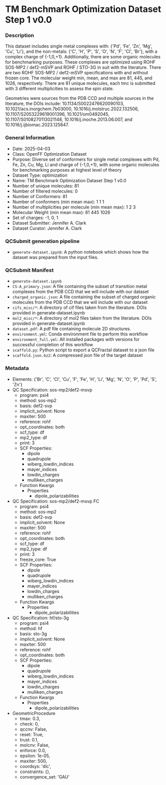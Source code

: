 # TM Benchmark Optimization Dataset Step 1 v0.0

### Description

This dataset includes single metal complexes with: {'Pd', 'Fe', 'Zn', 'Mg', 'Cu', 'Li'}, and the non-metals: {'C', 'H', 'P', 'S', 'O', 'N', 'F', 'Cl', 'Br'}, with a complex charge of {-1,0,+1}. Additionally, there are some organic molecules for benchmarking purposes. These complexes are optimized using ROHF SOS-MP2 / def2-mSVP and  ROHF / STO-3G in suit with the literature. There are two ROHF SOS-MP2 / def2-mSVP specifications with and without frozen core. The molecular weight min, mean, and max are 81, 445, and 1026, respectively. There are 81 unique molecules, each tmc is submitted with 3 different multiplicities to assess the spin state.

Geometries were sources from the PDB CCD and multiple sources in the literature, the DOIs include: 10.1134/S0022476620090103, 10.1021/acs.inorgchem.7b03000, 10.1016/j.molstruc.2022.132506, 10.1107/S2053229619001396, 10.1021/om0492045, 10.1107/S0108270113021148, 10.1016/j.inoche.2013.06.007, and 10.1016/j.ijbiomac.2023.125847.

### General Information

- Date: 2025-04-03
- Class: OpenFF Optimization Dataset
- Purpose: Diverse set of conformers for single metal complexes with Pd, Fe, Zn, Cu, Mg, Li and charge of {-1,0,+1}, with some organic molecules for benchmarking purposes at highest level of theory
- Dataset Type: optimization
- Name: TM Benchmark Optimization Dataset Step 1 v0.0
- Number of unique molecules:   81
- Number of filtered molecules: 0
- Number of Conformers: 81
- Number of conformers (min mean max): 1 1 1
- Number of multiplicities per molecule (min mean max): 1 2 3
- Molecular Weight (min mean max): 81 445 1026
- Set of charges: -1, 0, 1
- Dataset Submitter: Jennifer A. Clark
- Dataset Curator: Jennifer A. Clark

### QCSubmit generation pipeline

- `generate-dataset.ipynb`: A python notebook which shows how the dataset was prepared from the input files.

### QCSubmit Manifest

- `generate-dataset.ipynb`
- `CS-A_primary.json`: A file containing the subset of transition metal complexes from the PDB CCD that we will include with our dataset 
- `charged_organic.json`: A file containing the subset of charged organic molecules from the PDB CCD that we will include with our dataset
- `cifs_misc/*`: A directory of cif files taken from the literature. DOIs provided in generate-dataset.ipynb
- `mol2_misc/*`: A directory of mol2 files taken from the literature. DOIs provided in generate-dataset.ipynb
- `dataset.pdf`: A pdf file containing molecule 2D structures.
- `environment.yml`: Conda environment file to perform this workflow
- `environment_full.yml`: All installed packages with versions for successful completion of this workflow
- `scaffold.py`: Python script to export a QCFractal dataset to a json file
- `scaffold.json.bz2`: A compressed json file of the target dataset
 
### Metadata

* Elements: {'Br', 'C', 'Cl', 'Cu', 'F', 'Fe', 'H', 'Li', 'Mg', 'N', 'O', 'P', 'Pd', 'S', 'Zn'}
* QC Specification: sos-mp2/def2-msvp
  * program: psi4
  * method: sos-mp2
  * basis: def2-svp
  * implicit_solvent: None
  * maxiter: 500
  * reference: rohf
  * opt_coordinates: both
  * scf_type: df
  * mp2_type: df
  * print: 3
  * SCF Properties:
    * dipole
    * quadrupole
    * wiberg_lowdin_indices
    * mayer_indices
    * lowdin_charges
    * mulliken_charges
  * Function Kwargs
    * Properties
      * dipole_polarizabilities
* QC Specification: sos-mp2/def2-msvp FC
  * program: psi4
  * method: sos-mp2
  * basis: def2-svp
  * implicit_solvent: None
  * maxiter: 500
  * reference: rohf
  * opt_coordinates: both
  * scf_type: df
  * mp2_type: df
  * print: 3
  * freeze_core: True
  * SCF Properties:
    * dipole
    * quadrupole
    * wiberg_lowdin_indices
    * mayer_indices
    * lowdin_charges
    * mulliken_charges
  * Function Kwargs
    * Properties
      * dipole_polarizabilities
* QC Specification: hf/sto-3g
  * program: psi4
  * method: hf
  * basis: sto-3g
  * implicit_solvent: None
  * maxiter: 500
  * reference: rohf
  * opt_coordinates: both
  * SCF Properties:
    * dipole
    * quadrupole
    * wiberg_lowdin_indices
    * mayer_indices
    * lowdin_charges
    * mulliken_charges
  * Function Kwargs
    * Properties
      * dipole_polarizabilities
* GeometricProcedure
  * tmax: 0.3,
  * check: 0,
  * qccnv: False,
  * reset: True,
  * trust: 0.1,
  * molcnv: False,
  * enforce: 0.0,
  * epsilon: 1e-05,
  * maxiter: 500,
  * coordsys: 'dlc',
  * constraints: {},
  * convergence_set: 'GAU'
